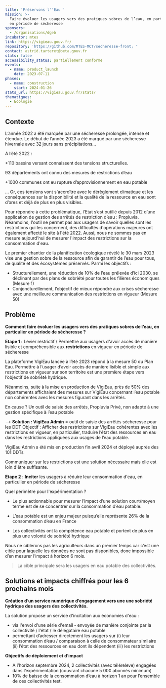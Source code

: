 ```yaml
---
title: 'Préservons l''Eau '
mission: >-
  Faire évoluer les usagers vers des pratiques sobres de l’eau, en particulier
  en période de sécheresse 
sponsors:
  - /organisations/dgeb
incubator: mtes
link: https://vigieau.gouv.fr/
repository: 'https://github.com/MTES-MCT/secheresse-front; '
contact: astrid.tarteret@beta.gouv.fr
stats: false
accessibility_status: partiellement conforme
events:
  - name: product_launch
    date: 2023-07-11
phases:
  - name: construction
    start: 2024-01-26
stats_url: https://vigieau.gouv.fr/stats/
thematiques:
  - Écologie
---
```

## Contexte

L’année 2022 a été marquée par une sécheresse prolongée, intense et étendue. Le début de l’année 2023 a été marqué par une sécheresse hivernale avec 32 jours sans précipitations…

A l’été 2022 :

+110
bassins versant connaissent des tensions structurelles. 

93
départements ont connu des mesures de restrictions d’eau

+1000 
communes ont eu rupture d’approvisionnement en eau potable

… Or, ces tensions vont s'accroître avec le dérèglement climatique et les conséquences sur la disponibilité et la qualité de la ressource en eau sont d’ores et déjà de plus en plus visibles.

Pour répondre à cette problématique, l’Etat s’est outillé depuis 2012 d’une application de gestion des arrêtés de restriction d’eau : Propluvia. Néanmoins, l'outil ne permet pas aux usagers de savoir quelles sont les restrictions qui les concernent, des difficultés d'opérations majeures ont également affecté le site à l'été 2022. 
Aussi, nous ne sommes pas en mesure aujourd'hui de mesurer l'impact des restrictions sur la consommation d'eau. 

Le premier chantier de la planification écologique révélé le 30 mars 2023 vise une gestion sobre de la ressource afin de garantir de l’eau pour tous, de qualité et des écosystèmes préservés. Parmi les objectifs :
* Structurellement, une réduction de 10% de l’eau prélevée d’ici 2030, se déclinant par des plans de sobriété pour toutes les filières économiques (Mesure 1) 
* Conjoncturellement, l’objectif de mieux répondre aux crises sécheresse avec une meilleure communication des restrictions en vigueur (Mesure 50) 

## Problème

**Comment faire évoluer les usagers vers des pratiques sobres de l’eau, en particulier en période de sécheresse ?** 


**Etape 1 :** Levier restrictif / Permettre aux usagers d'avoir accès de manière lisible et compréhensible aux **restrictions** en vigueur en période de sécheresse

La plateforme VigiEau lancée à l’été 2023 répond à la mesure 50 du Plan Eau. Permettre à l’usager d’avoir accès de manière lisible et simple aux restrictions en vigueur sur son territoire est une première étape vers l’objectif de sobriété hydrique. 

Néanmoins, suite à la mise en production de VigiEau, près de 50% des départements affichaient des mesures sur VigiEau concernant l’eau potable non cohérentes avec les mesures figurant dans les arrêtés. 

En cause ? Un outil de saisie des arrêtés, Propluvia Privé, non adapté à une gestion spécifique à l’eau potable 

--> **Solution : VigiEau Admin** = outil de saisie des arrêtés sécheresse pour les DDT
Objectif : Afficher des restrictions sur VigiEau cohérentes avec les restrictions en vigueur, en particulier, traduire lʼétat des ressources en eau dans les restrictions appliquées aux usages de lʼeau potable.

VigiEau Admin a été mis en production fin avril 2024 et déployé auprès des 101 DDTs

Communiquer sur les restrictions est une solution nécessaire mais elle est loin d'être suffisante. 

**Etape 2** :  **Inciter** les usagers à réduire leur consommation d'eau, en particulier en période de sécheresse

Quel périmètre pour l'expérimentation ? 

* Le plus actionnable pour mesurer l’impact d’une solution court/moyen terme est de se concentrer sur la consommation d’eau potable. 

* L’eau potable est un enjeu majeur puisqu’elle représente 26% de la consommation d’eau en France

* Les collectivités ont la compétence eau potable et portent de plus en plus une volonté de sobriété hydrique

Nous ne ciblerons pas les agriculteurs dans un premier temps car c’est une cible pour laquelle les données ne sont pas disponibles, donc impossible d’en mesurer l’impact à horizon 6 mois.

> La cible principale sera les usagers en eau potable des collectivités.


## Solutions et impacts chiffrés pour les 6 prochains mois

**Création dʼun service numérique dʼengagement vers une une sobriété hydrique des usagers des
collectivités.**

La solution propose un service d'incitation aux économies d'eau : 
- via l'envoi d'une série d'email - envoyée de manière conjointe par la collectivité / l'état / le délégataire eau potable 
- permettant dʼadresser directement les usagers sur (i) leur consommation dʼeau / comparaison à celle de consommateur similaire (ii) lʼétat des ressources en eau dont ils dépendent (iii) les restrictions

**Objectifs de déploiement et dʼimpact**

* A lʼhorizon septembre 2024, 2 collectivités (avec téléreleve) engagées dans lʼexpérimentation (couvrant chacune 5 000 abonnés minimum)
* 10% de baisse de la consommation dʼeau à horizon 1 an pour lʼensemble de ces collectivités test.